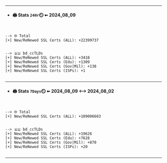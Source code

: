 

---
- #### 🖨️ **Stats** `24Hr`⏲️ ➼ 2024_08_09
```console


--> 🌐 Total
[+] New/ReNewed SSL Certs (ALL): +22399737


--> 🇧🇩 bd_ccTLDs
[+] New/ReNewed SSL Certs (ALL): +3418
[+] New/ReNewed SSL Certs (Edu): +1309
[+] New/ReNewed SSL Certs (Gov|Mil): +138
[+] New/ReNewed SSL Certs (ISPs): +1


```

---
- #### 🖨️ **Stats** `7Days`⏲️ ➼ 2024_08_09 <--> 2024_08_02
```console


--> 🌐 Total
[+] New/ReNewed SSL Certs (ALL): +109006603


--> 🇧🇩 bd_ccTLDs
[+] New/ReNewed SSL Certs (ALL): +19626
[+] New/ReNewed SSL Certs (Edu): +7628
[+] New/ReNewed SSL Certs (Gov|Mil): +870
[+] New/ReNewed SSL Certs (ISPs): +20


```

---


